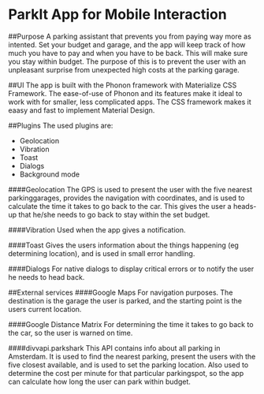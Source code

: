 # ParkIt App for Mobile Interaction

##Purpose
A parking assistant that prevents you from paying way more as intented. Set your budget and garage, and the app will keep track of how much you have to pay and when you have to be back. This will make sure you stay within budget. The purpose of this is to prevent the user with an unpleasant surprise from unexpected high costs at the parking garage.

##UI
The app is built with the Phonon framework with Materialize CSS Framework. The ease-of-use of Phonon and its features make it ideal to work with for smaller, less complicated apps. The CSS framework makes it eaasy and fast to implement Material Design.

##Plugins
The used plugins are:
- Geolocation
- Vibration
- Toast
- Dialogs
- Background mode

####Geolocation
The GPS is used to present the user with the five nearest parkinggarages, provides the navigation with coordinates, and is used to calculate the time it takes to go back to the car. This gives the user a heads-up that he/she needs to go back to stay within the set budget.

####Vibration
Used when the app gives a notification.

####Toast
Gives the users information about the things happening (eg determining location), and is used in small error handling.

####Dialogs
For native dialogs to display critical errors or to notify the user he needs to head back.

##External services
####Google Maps
For navigation purposes. The destination is the garage the user is parked, and the starting point is the users current location.

####Google Distance Matrix
For determining the time it takes to go back to the car, so the user is warned on time.

####divvapi.parkshark
This API contains info about all parking in Amsterdam. It is used to find the nearest parking, present the users with the five closest available, and is used to set the parking location. 
Also used to determine the cost per minute for that particular parkingspot, so the app can calculate how long the user can park within budget.
